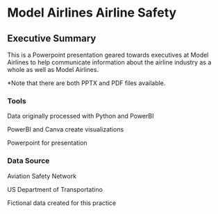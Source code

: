 # Model Airlines Airline Safety
## Executive Summary

This is a Powerpoint presentation geared towards executives at Model Airlines to help communicate information about the airline industry as a whole as well as Model Airlines.

*Note that there are both PPTX and PDF files available.

### Tools
Data originally processed with Python and PowerBI

PowerBI and Canva create visualizations

Powerpoint  for presentation

### Data Source
Aviation Safety Network

US Department of Transportatino

Fictional data created for this practice
